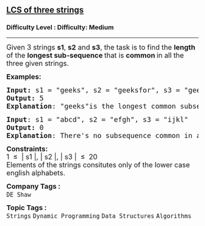 <h2><a href="https://www.geeksforgeeks.org/problems/lcs-of-three-strings0028/1">LCS of three strings</a></h2><h3>Difficulty Level : Difficulty: Medium</h3><hr><div class="problems_problem_content__Xm_eO"><p><span style="font-size: 18px;">Given 3 strings <strong>s1</strong>, <strong>s2</strong> and <strong>s3</strong>, the task is to find the <strong>length </strong>of the <strong>longest sub-sequence </strong>that is <strong>common </strong>in all the three given strings.</span></p>
<p><span style="font-size: 18px;"><strong>Examples:</strong></span></p>
<pre><span style="font-size: 18px;"><strong>Input: </strong>s1 = "geeks", s2 = "geeksfor", s3 = "geeksforgeeks"
<strong>Output:</strong> 5
<strong>Explanation</strong>: "geeks"is the longest common subsequence with length 5.</span>
</pre>
<pre><span style="font-size: 18px;"><strong>Input</strong>: s1 = "abcd", s2 = "efgh", s3 = "ijkl"
<strong>Output:</strong> 0
<strong>Explanation</strong>: There's no subsequence common in all the three strings.</span>
</pre>
<p><span style="font-size: 18px;"><strong>Constraints:</strong><br>1 &nbsp;≤ &nbsp;| s1 |, | s2 |, | s3 | &nbsp;≤ &nbsp;20<br>Elements of the strings consitutes only of the lower case english alphabets.</span></p></div><p><span style=font-size:18px><strong>Company Tags : </strong><br><code>DE Shaw</code>&nbsp;<br><p><span style=font-size:18px><strong>Topic Tags : </strong><br><code>Strings</code>&nbsp;<code>Dynamic Programming</code>&nbsp;<code>Data Structures</code>&nbsp;<code>Algorithms</code>&nbsp;